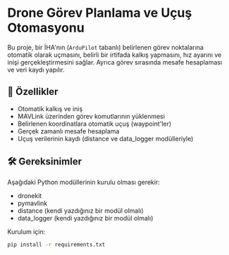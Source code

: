 # Drone Görev Planlama ve Uçuş Otomasyonu

Bu proje, bir İHA'nın (`ArduPilot` tabanlı) belirlenen görev noktalarına otomatik olarak uçmasını, belirli bir irtifada kalkış yapmasını, hız ayarını ve inişi gerçekleştirmesini sağlar. Ayrıca görev sırasında mesafe hesaplaması ve veri kaydı yapılır.

## 🚀 Özellikler

- Otomatik kalkış ve iniş
- MAVLink üzerinden görev komutlarının yüklenmesi
- Belirlenen koordinatlara otomatik uçuş (waypoint'ler)
- Gerçek zamanlı mesafe hesaplama
- Uçuş verilerinin kaydı (distance ve data_logger modülleriyle)

## 🛠 Gereksinimler

Aşağıdaki Python modüllerinin kurulu olması gerekir:

- dronekit
- pymavlink
- distance (kendi yazdığınız bir modül olmalı)
- data_logger (kendi yazdığınız bir modül olmalı)

Kurulum için:

```bash
pip install -r requirements.txt
